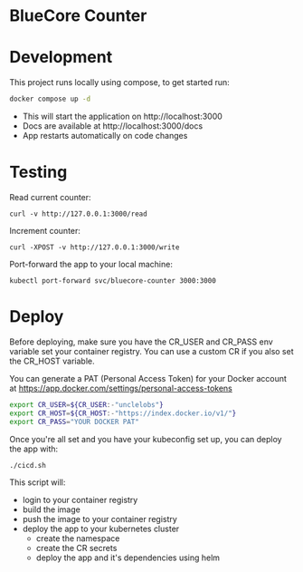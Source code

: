 # BlueCore Counter

# Development

This project runs locally using compose, to get started run:

```bash
docker compose up -d
``` 

- This will start the application on http://localhost:3000
- Docs are available at http://localhost:3000/docs
- App restarts automatically on code changes

# Testing

Read current counter:
```
curl -v http://127.0.0.1:3000/read
```

Increment counter:
```
curl -XPOST -v http://127.0.0.1:3000/write
```

Port-forward the app to your local machine:
```
kubectl port-forward svc/bluecore-counter 3000:3000
```

# Deploy

Before deploying, make sure you have the CR_USER and CR_PASS env variable set your container registry.
You can use a custom CR if you also set the CR_HOST variable.

You can generate a PAT (Personal Access Token) for your Docker account at https://app.docker.com/settings/personal-access-tokens

```bash
export CR_USER=${CR_USER:-"unclelobs"}
export CR_HOST=${CR_HOST:-"https://index.docker.io/v1/"}
export CR_PASS="YOUR DOCKER PAT"
```

Once you're all set and you have your kubeconfig set up, you can deploy the app with:

```bash
./cicd.sh
```
This script will:
- login to your container registry
- build the image
- push the image to your container registry
- deploy the app to your kubernetes cluster
    - create the namespace
    - create the CR secrets
    - deploy the app and it's dependencies using helm